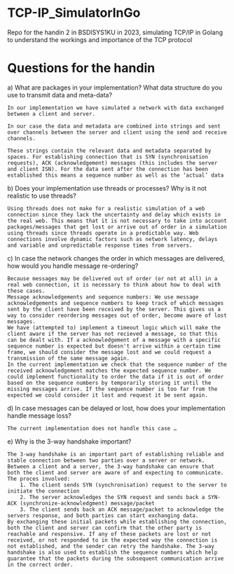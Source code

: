 # TCP-IP_SimulatorInGo

Repo for the handin 2 in BSDISYS1KU in 2023, simulating TCP/IP in Golang to understand the workings and importance of the TCP protocol

# Questions for the handin

a) What are packages in your implementation? What data structure do you use to transmit data and meta-data?

    In our implementation we have simulated a network with data exchanged between a client and server.

    In our case the data and metadata are combined into strings and sent over channels between the server and client using the send and receive channels.

    These strings contain the relevant data and metadata separated by spaces. For establishing connection that is SYN (synchronisation requests), ACK (acknowledgement) messages (this includes the server and client ISN). For the data sent after the connection has been established this means a sequence number as well as the ‘actual’ data

b) Does your implementation use threads or processes? Why is it not realistic to use threads?

    Using threads does not make for a realistic simulation of a web connection since they lack the uncertainty and delay which exists in the real web. This means that it is not necessary to take into account packages/messages that get lost or arrive out of order in a simulation using threads since threads operate in a predictable way. Web connections involve dynamic factors such as network latency, delays and variable and unpredictable response times from servers.

c) In case the network changes the order in which messages are delivered, how would you handle message re-ordering?

    Because messages may be delivered out of order (or not at all) in a real web connection, it is necessary to think about how to deal with these cases.
    Message acknowledgements and sequence numbers: We use message acknowledgements and sequence numbers to keep track of which messages sent by the client have been received by the server. This gives us a way to consider reordering messages out of order, become aware of lost messages.
    We have (attempted to) implement a timeout logic which will make the client aware if the server has not recieved a message, so that this can be dealt with. If a acknowledgement of a message with a specific sequence number is expected but doesn't arrive within a certain time frame, we should consider the message lost and we could request a transmission of the same message again.
    In the current implementation we check that the sequence number of the received acknowledgement matches the expected sequence number. We could implement functionality to order the data if it is out of order based on the sequence numbers by temporarily storing it until the missing messages arrive. If the sequence number is too far from the expected we could consider it lost and request it be sent again.

d) In case messages can be delayed or lost, how does your implementation handle message loss?

    The current implementation does not handle this case …

e) Why is the 3-way handshake important?

    The 3-way handshake is an important part of establishing reliable and stable connection between two parties over a server or network. Between a client and a server, the 3-way handshake can ensure that both the client and server are aware of and expecting to communicate. The proces involved:
        1. The client sends SYN (synchronisation) request to the server to initiate the connection
        2. The server acknowledges the SYN request and sends back a SYN-ACK (synchronize-acknowledgment) message/packet
        3. The client sends back an ACK message/packet to acknowledge the servers response, and both parties can start exchanging data.
    By exchanging these initial packets while establishing the connection, both the client and server can confirm that the other party is reachable and responsive. If any of these packets are lost or not received, or not responded to in the expected way the connection is not established, and the sender can retry the handshake. The 3-way handshake is also used to establish the sequence numbers which help guarantee that the packets during the subsequent communication arrive in the correct order.
